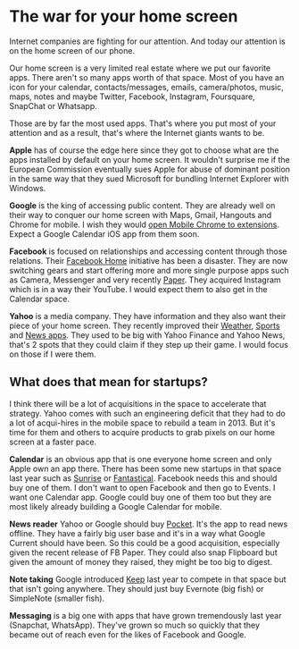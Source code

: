 # The war for your home screen

Internet companies are fighting for our attention. And today our attention is on the home screen of our phone. 

Our home screen is a very limited real estate where we put our favorite apps. There aren't so many apps worth of that space. Most of you have an icon for your calendar, contacts/messages, emails, camera/photos, music, maps, notes and maybe Twitter, Facebook, Instagram, Foursquare, SnapChat or Whatsapp. 

Those are by far the most used apps. That's where you put most of your attention and as a result, that's where the Internet giants wants to be. 

**Apple** has of course the edge here since they got to choose what are the apps installed by default on your home screen. It wouldn't surprise me if the European Commission eventually sues Apple for abuse of dominant position in the same way that they sued Microsoft for bundling Internet Explorer with Windows. 

**Google** is the king of accessing public content. They are already well on their way to conquer our home screen with Maps, Gmail, Hangouts and Chrome for mobile. I wish they would [open Mobile Chrome to extensions](google-chrome-extensions-for-mobile). Expect a Google Calendar iOS app from them soon.

**Facebook** is focused on relationships and accessing content through those relations. Their [Facebook Home](http://en.wikipedia.org/wiki/Facebook_Home) initiative has been a disaster. They are now switching gears and start offering more and more single purpose apps such as Camera, Messenger and very recently [Paper](http://en.wikipedia.org/wiki/Facebook_Paper). They acquired Instagram which is in a way their YouTube. I would expect them to also get in the Calendar space. 

**Yahoo** is a media company. They have information and they also want their piece of your home screen. They recently improved their [Weather](http://techcrunch.com/2013/04/18/yahoos-surprisingly-gorgeous-new-ios-weather-app-centers-around-crowdsourced-photos/), [Sports](http://techcrunch.com/2014/01/03/yahoo-sports-gets-ios-7-redesign-awesome-gif-creation-tool-for-sharing-big-4-sports-moments/) and [News apps](http://appleinsider.com/articles/14/01/07/yahoo-launches-news-aggregation-and-summary-app-news-digest-for-ios). They used to be big with Yahoo Finance and Yahoo News, that's 2 spots that they could claim if they step up their game. I would focus on those if I were them. 

## What does that mean for startups?

I think there will be a lot of acquisitions in the space to accelerate that strategy. Yahoo comes with such an engineering deficit that they had to do a lot of acqui-hires in the mobile space to rebuild a team in 2013. But it's time for them and others to acquire products to grab pixels on our home screen at a faster pace.

**Calendar** is an obvious app that is one everyone home screen and only Apple own an app there. There has been some new startups in that space last year such as [Sunrise](http://sunrise.im) or [Fantastical](http://flexibits.com/fantastical-iphone). Facebook needs this and should buy one of them. I don't want to open Facebook and then go to Events. I want one Calendar app. Google could buy one of them too but they are most likely already building a Google Calendar for mobile. 

**News reader** Yahoo or Google should buy [Pocket](http://getpocket.com). It's the app to read news offline. They have a fairly big user base and it's in a way what Google Current should have been. So this could be a good acquisition, especially given the recent release of FB Paper. They could also snap Flipboard but given the amount of money they raised, they might be too big to digest.

**Note taking** Google introduced [Keep](http://mashable.com/category/google-keep/) last year to compete in that space but that isn't going anywhere. They should just buy Evernote (big fish) or SimpleNote (smaller fish).

**Messaging** is a big one with apps that have grown tremendously last year (Snapchat, WhatsApp). They've grown so much so quickly that they became out of reach even for the likes of Facebook and Google.

